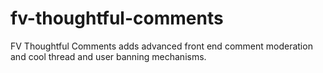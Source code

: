 fv-thoughtful-comments
======================

FV Thoughtful Comments adds advanced front end comment moderation and cool thread and user banning mechanisms.